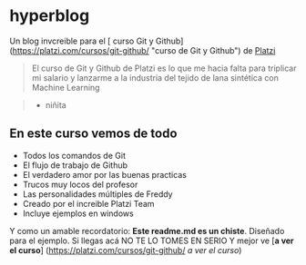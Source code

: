 # hyperblog

Un blog invcreible para el [ curso Git y Github] (https://platzi.com/cursos/git-github/ "curso de Git y Github") de [Platzi](https//platzi.com/ "Platzi")
> El curso de Git y Github de Platzi es lo que me hacia falta para triplicar mi salario y lanzarme a la industria del tejido de lana sintética con Machine Learning

> - niñita

## En este curso vemos de todo
* Todos los comandos de Git
* El flujo de trabajo de Github
* El verdadero amor por las buenas practicas
* Trucos muy locos del profesor
* Las personalidades múltiples de Freddy
* Creado por el increible Platzi Team
* Incluye ejemplos en windows

Y como un amable recordatorio: **Este readme.md es un chiste**. Diseñado para el ejemplo. Si llegas acá NO TE LO TOMES EN SERIO Y mejor ve [**a ver el curso**] (https://platzi.com/cursos/git-github/ *a ver el curso*)
